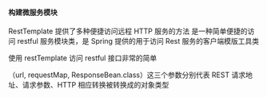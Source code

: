 #### 构建微服务模块

RestTemplate 提供了多种便捷访问远程 HTTP 服务的方法
是一种简单便捷的访问 restful 服务模块类，是 Spring 提供的用于访问 Rest 服务的客户端模版工具类

使用 restTemplate 访问 restful 接口非常的简单

（url, requestMap, ResponseBean.class）这三个参数分别代表 REST 请求地址、请求参数、HTTP 相应转换被转换成的对象类型

